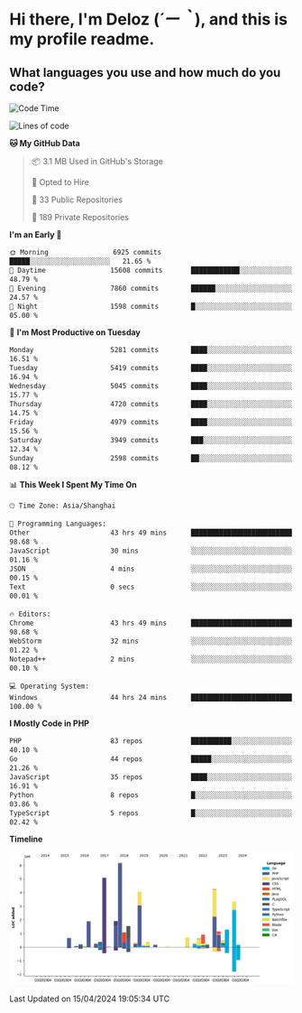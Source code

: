 # **Hi there, I'm Deloz (*´ー｀*), and this is my profile readme.**

## **What languages you use and how much do you code?**

<!--START_SECTION:waka-->
![Code Time](http://img.shields.io/badge/Code%20Time-3%2C766%20hrs%201%20min-blue)

![Lines of code](https://img.shields.io/badge/From%20Hello%20World%20I%27ve%20Written-37.8%20million%20lines%20of%20code-blue)

**🐱 My GitHub Data** 

> 📦 3.1 MB Used in GitHub's Storage 
 > 
> 💼 Opted to Hire
 > 
> 📜 33 Public Repositories 
 > 
> 🔑 189 Private Repositories 
 > 
**I'm an Early 🐤** 

```text
🌞 Morning                6925 commits        █████░░░░░░░░░░░░░░░░░░░░   21.65 % 
🌆 Daytime                15608 commits       ████████████░░░░░░░░░░░░░   48.79 % 
🌃 Evening                7860 commits        ██████░░░░░░░░░░░░░░░░░░░   24.57 % 
🌙 Night                  1598 commits        █░░░░░░░░░░░░░░░░░░░░░░░░   05.00 % 
```
📅 **I'm Most Productive on Tuesday** 

```text
Monday                   5281 commits        ████░░░░░░░░░░░░░░░░░░░░░   16.51 % 
Tuesday                  5419 commits        ████░░░░░░░░░░░░░░░░░░░░░   16.94 % 
Wednesday                5045 commits        ████░░░░░░░░░░░░░░░░░░░░░   15.77 % 
Thursday                 4720 commits        ████░░░░░░░░░░░░░░░░░░░░░   14.75 % 
Friday                   4979 commits        ████░░░░░░░░░░░░░░░░░░░░░   15.56 % 
Saturday                 3949 commits        ███░░░░░░░░░░░░░░░░░░░░░░   12.34 % 
Sunday                   2598 commits        ██░░░░░░░░░░░░░░░░░░░░░░░   08.12 % 
```


📊 **This Week I Spent My Time On** 

```text
🕑︎ Time Zone: Asia/Shanghai

💬 Programming Languages: 
Other                    43 hrs 49 mins      █████████████████████████   98.68 % 
JavaScript               30 mins             ░░░░░░░░░░░░░░░░░░░░░░░░░   01.16 % 
JSON                     4 mins              ░░░░░░░░░░░░░░░░░░░░░░░░░   00.15 % 
Text                     0 secs              ░░░░░░░░░░░░░░░░░░░░░░░░░   00.01 % 

🔥 Editors: 
Chrome                   43 hrs 49 mins      █████████████████████████   98.68 % 
WebStorm                 32 mins             ░░░░░░░░░░░░░░░░░░░░░░░░░   01.22 % 
Notepad++                2 mins              ░░░░░░░░░░░░░░░░░░░░░░░░░   00.10 % 

💻 Operating System: 
Windows                  44 hrs 24 mins      █████████████████████████   100.00 % 
```

**I Mostly Code in PHP** 

```text
PHP                      83 repos            ██████████░░░░░░░░░░░░░░░   40.10 % 
Go                       44 repos            █████░░░░░░░░░░░░░░░░░░░░   21.26 % 
JavaScript               35 repos            ████░░░░░░░░░░░░░░░░░░░░░   16.91 % 
Python                   8 repos             █░░░░░░░░░░░░░░░░░░░░░░░░   03.86 % 
TypeScript               5 repos             █░░░░░░░░░░░░░░░░░░░░░░░░   02.42 % 
```



**Timeline**

![Lines of Code chart](https://raw.githubusercontent.com/deloz/deloz/main/assets/bar_graph.png)


 Last Updated on 15/04/2024 19:05:34 UTC
<!--END_SECTION:waka-->
